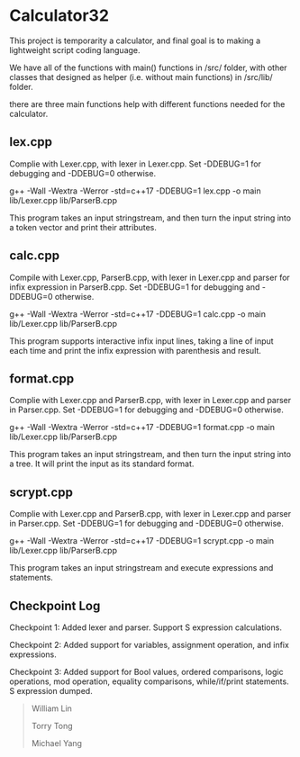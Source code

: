 # Calculator32
This project is temporarity a calculator, and final goal is to making a lightweight script coding language.

We have all of the functions with main() functions in /src/ folder, with other classes that designed as helper (i.e. without main functions) in /src/lib/ folder.

there are three main functions help with different functions needed for the calculator.

## lex.cpp
Complie with Lexer.cpp, with lexer in Lexer.cpp. Set -DDEBUG=1 for debugging and -DDEBUG=0 otherwise.

g++ -Wall -Wextra -Werror -std=c++17 -DDEBUG=1 lex.cpp -o main lib/Lexer.cpp lib/ParserB.cpp

This program takes an input stringstream, and then turn the input string into a token vector and print their attributes.

## calc.cpp
Compile with Lexer.cpp, ParserB.cpp, with lexer in Lexer.cpp and parser for infix expression in ParserB.cpp. Set -DDEBUG=1 for debugging and -DDEBUG=0 otherwise.

g++ -Wall -Wextra -Werror -std=c++17 -DDEBUG=1 calc.cpp -o main lib/Lexer.cpp lib/ParserB.cpp

This program supports interactive infix input lines, taking a line of input each time and print the infix expression with parenthesis and result.

## format.cpp
Complie with Lexer.cpp and ParserB.cpp, with lexer in Lexer.cpp and parser in Parser.cpp. Set -DDEBUG=1 for debugging and -DDEBUG=0 otherwise.

g++ -Wall -Wextra -Werror -std=c++17 -DDEBUG=1 format.cpp -o main lib/Lexer.cpp lib/ParserB.cpp

This program takes an input stringstream, and then turn the input string into a tree. It will print the input as its standard format.

## scrypt.cpp
Complie with Lexer.cpp and ParserB.cpp, with lexer in Lexer.cpp and parser in Parser.cpp. Set -DDEBUG=1 for debugging and -DDEBUG=0 otherwise.

g++ -Wall -Wextra -Werror -std=c++17 -DDEBUG=1 scrypt.cpp -o main lib/Lexer.cpp lib/ParserB.cpp

This program takes an input stringstream and execute expressions and statements.



## Checkpoint Log
Checkpoint 1: Added lexer and parser. Support S expression calculations.

Checkpoint 2: Added support for variables, assignment operation, and infix expressions.

Checkpoint 3: Added support for Bool values, ordered comparisons, logic operations, mod operation, equality comparisons, while/if/print statements. S expression dumped.


> William Lin
> 
> 
> Torry Tong
> 
> 
> Michael Yang
